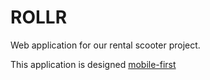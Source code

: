 # ROLLR
Web application for our rental scooter project.

This application is designed [mobile-first](https://user-images.githubusercontent.com/48712793/66643359-caf8fc80-ec1e-11e9-8642-8d2bcc157de6.jpeg)
